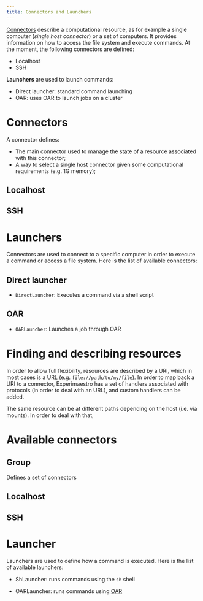 ```yaml
---
title: Connectors and Launchers
---
```


[Connectors](#connectors) describe a computational resource, as for example a single computer (*single host connector*) or a set of computers. It provides information on how to access the file system and execute commands. At the moment, the following connectors are defined:

- Localhost
- SSH

**Launchers** are used to launch commands:

- Direct launcher: standard command launching
- OAR: uses OAR to launch jobs on a cluster

<a name="connectors"></a>
# Connectors 

A connector defines:

* The main connector used to manage the state of a resource associated with this connector;
* A way to select a single host connector given some computational requirements (e.g. 1G memory);

## Localhost

## SSH


<a name="launchers"></a>
# Launchers 

Connectors are used to connect to a specific computer in order to execute a command or access a file system.
Here is the list of available connectors:

## Direct launcher
* `DirectLauncher`: Executes a command via a shell script

## OAR

* `OARLauncher`: Launches a job through OAR

# Finding and describing resources

In order to allow full flexibility, resources are described by a URI, which in most cases is a URL (e.g. `file://path/to/my/file`). In order to map back a URI to a connector, Experimaestro has a set of handlers associated with protocols (in order to deal with an URL), and custom handlers can be added.

The same resource can be at different paths depending on the host (i.e. via mounts). In order to deal with that,

# Available connectors

## Group

Defines a set of connectors

## Localhost

## SSH


# Launcher

  Launchers are used to define how a command is executed.
  Here is the list of available launchers:

  * ShLauncher: runs commands using the `sh` shell

  * OARLauncher: runs commands using [OAR](http://oar.imag.fr)

